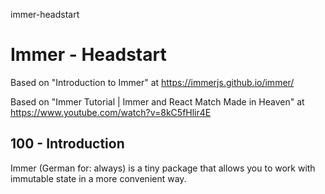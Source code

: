 immer-headstart
# Immer - Headstart

Based on "Introduction to Immer" at https://immerjs.github.io/immer/

Based on "Immer Tutorial | Immer and React Match Made in Heaven" at https://www.youtube.com/watch?v=8kC5fHlir4E

## 100 - Introduction

Immer (German for: always) is a tiny package that allows you to work with immutable state in a more convenient way.
